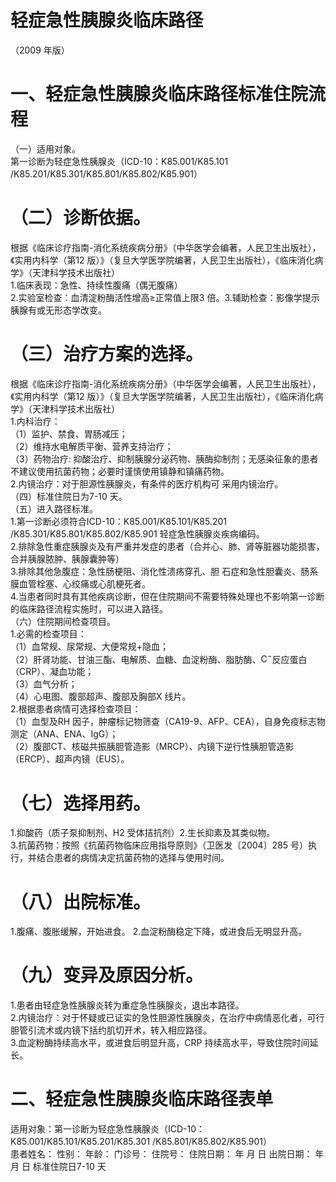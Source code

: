 # 轻症急性胰腺炎临床路径  
（2009 年版）  
# 一、轻症急性胰腺炎临床路径标准住院流程  
（一）适用对象。  
第一诊断为轻症急性胰腺炎（ICD-10：K85.001/K85.101 /K85.201/K85.301/K85.801/K85.802/K85.901）  
# （二）诊断依据。  
根据《临床诊疗指南-消化系统疾病分册》（中华医学会编著，人民卫生出版社），《实用内科学（第12 版）》（复旦大学医学院编著，人民卫生出版社），《临床消化病学》（天津科学技术出版社）  
1.临床表现：急性、持续性腹痛（偶无腹痛）  
2.实验室检查：血清淀粉酶活性增高≥正常值上限3 倍。3.辅助检查：影像学提示胰腺有或无形态学改变。  
# （三）治疗方案的选择。  
根据《临床诊疗指南-消化系统疾病分册》（中华医学会编著，人民卫生出版社），《实用内科学（第12 版）》（复旦大学医学院编著，人民卫生出版社），《临床消化病学》（天津科学技术出版社）  
1.内科治疗：  
（1）监护、禁食、胃肠减压；  
（2）维持水电解质平衡、营养支持治疗；  
（3）药物治疗: 抑酸治疗、抑制胰腺分泌药物、胰酶抑制剂；无感染征象的患者不建议使用抗菌药物；必要时谨慎使用镇静和镇痛药物。  
2.内镜治疗：对于胆源性胰腺炎，有条件的医疗机构可 采用内镜治疗。  
（四）标准住院日为7-10 天。  
（五）进入路径标准。  
1.第一诊断必须符合ICD-10：K85.001/K85.101/K85.201 /K85.301/K85.801/K85.802/K85.901 轻症急性胰腺炎疾病编码。  
2.排除急性重症胰腺炎及有严重并发症的患者（合并心、肺、肾等脏器功能损害，合并胰腺脓肿、胰腺囊肿等）  
3.排除其他急腹症：急性肠梗阻、消化性溃疡穿孔、胆 石症和急性胆囊炎、肠系膜血管栓塞、心绞痛或心肌梗死者。  
4.当患者同时具有其他疾病诊断，但在住院期间不需要特殊处理也不影响第一诊断的临床路径流程实施时，可以进入路径。  
（六）住院期间检查项目。  
1.必需的检查项目：  
（1）血常规、尿常规、大便常规+隐血；  
（2）肝肾功能、甘油三酯、电解质、血糖、血淀粉酶、脂肪酶、$\mathrm{C}^{-}$反应蛋白（CRP）、凝血功能；  
（3）血气分析；  
（4）心电图、腹部超声、腹部及胸部X 线片。  
2.根据患者病情可选择检查项目：  
（1）血型及RH 因子，肿瘤标记物筛查（CA19-9、AFP、CEA），自身免疫标志物测定（ANA、ENA、IgG）；  
（2）腹部CT、核磁共振胰胆管造影（MRCP）、内镜下逆行性胰胆管造影（ERCP）、超声内镜（EUS）。  
# （七）选择用药。  
1.抑酸药（质子泵抑制剂、H2 受体拮抗剂）2.生长抑素及其类似物。  
3.抗菌药物：按照《抗菌药物临床应用指导原则》（卫医发〔2004〕285 号）执行，并结合患者的病情决定抗菌药物的选择与使用时间。  
# （八）出院标准。  
1.腹痛、腹胀缓解，开始进食。 2.血淀粉酶稳定下降，或进食后无明显升高。  
# （九）变异及原因分析。  
1.患者由轻症急性胰腺炎转为重症急性胰腺炎，退出本路径。  
2.内镜治疗：对于怀疑或已证实的急性胆源性胰腺炎，在治疗中病情恶化者，可行胆管引流术或内镜下括约肌切开术，转入相应路径。  
3.血淀粉酶持续高水平，或进食后明显升高，CRP 持续高水平，导致住院时间延长。  
# 二、轻症急性胰腺炎临床路径表单  
适用对象：第一诊断为轻症急性胰腺炎（ICD-10：K85.001/K85.101/K85.201/K85.301 /K85.801/K85.802/K85.901）  
患者姓名：          性别：     年龄：    门诊号：       住院号：           住院日期：    年  月  日     出院日期：    年  月  日  标准住院日7-10 天  
